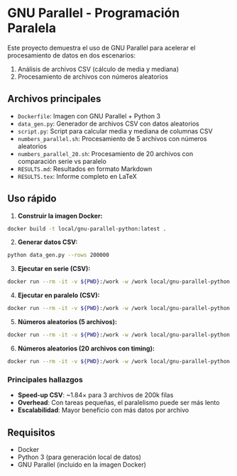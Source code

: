 # GNU Parallel - Programación Paralela

Este proyecto demuestra el uso de GNU Parallel para acelerar el procesamiento de datos en dos escenarios:
1. Análisis de archivos CSV (cálculo de media y mediana)
2. Procesamiento de archivos con números aleatorios

## Archivos principales

- `Dockerfile`: Imagen con GNU Parallel + Python 3
- `data_gen.py`: Generador de archivos CSV con datos aleatorios
- `script.py`: Script para calcular media y mediana de columnas CSV
- `numbers_parallel.sh`: Procesamiento de 5 archivos con números aleatorios
- `numbers_parallel_20.sh`: Procesamiento de 20 archivos con comparación serie vs paralelo
- `RESULTS.md`: Resultados en formato Markdown
- `RESULTS.tex`: Informe completo en LaTeX

## Uso rápido

1. **Construir la imagen Docker:**
```bash
docker build -t local/gnu-parallel-python:latest .
```

2. **Generar datos CSV:**
```bash
python data_gen.py --rows 200000
```

3. **Ejecutar en serie (CSV):**
```bash
docker run --rm -it -v ${PWD}:/work -w /work local/gnu-parallel-python:latest bash -lc "python3 script.py data1.csv --column value2; python3 script.py data2.csv --column value2; python3 script.py data3.csv --column value2"
```

4. **Ejecutar en paralelo (CSV):**
```bash
docker run --rm -it -v ${PWD}:/work -w /work local/gnu-parallel-python:latest bash -lc "time parallel python3 script.py --column value2 ::: data1.csv data2.csv data3.csv"
```

5. **Números aleatorios (5 archivos):**
```bash
docker run --rm -it -v ${PWD}:/work -w /work local/gnu-parallel-python:latest bash -lc "./numbers_parallel.sh"
```

6. **Números aleatorios (20 archivos con timing):**
```bash
docker run --rm -it -v ${PWD}:/work -w /work local/gnu-parallel-python:latest bash -lc "./numbers_parallel_20.sh"
```

### Principales hallazgos

- **Speed-up CSV**: ~1.84× para 3 archivos de 200k filas
- **Overhead**: Con tareas pequeñas, el paralelismo puede ser más lento
- **Escalabilidad**: Mayor beneficio con más datos por archivo

## Requisitos

- Docker
- Python 3 (para generación local de datos)
- GNU Parallel (incluido en la imagen Docker)
